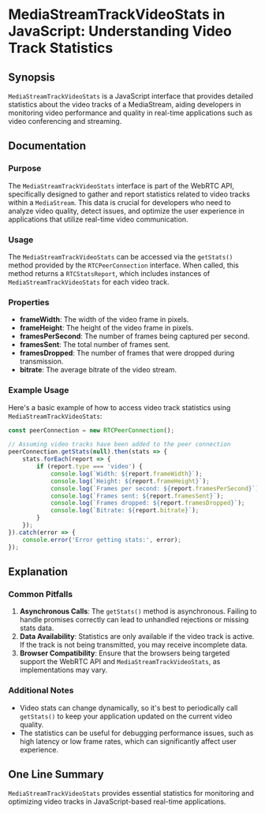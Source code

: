 <!--
Meta Description: # MediaStreamTrackVideoStats in JavaScript: Understanding Video Track Statistics ## Synopsis `MediaStreamTrackVideoStats` is a JavaScript interface th...
Meta Keywords: video, report, mediastreamtrackvideostats, statistics, console
-->

# MediaStreamTrackVideoStats in JavaScript: Understanding Video Track Statistics

## Synopsis
`MediaStreamTrackVideoStats` is a JavaScript interface that provides detailed statistics about the video tracks of a MediaStream, aiding developers in monitoring video performance and quality in real-time applications such as video conferencing and streaming.

## Documentation
### Purpose
The `MediaStreamTrackVideoStats` interface is part of the WebRTC API, specifically designed to gather and report statistics related to video tracks within a `MediaStream`. This data is crucial for developers who need to analyze video quality, detect issues, and optimize the user experience in applications that utilize real-time video communication.

### Usage
The `MediaStreamTrackVideoStats` can be accessed via the `getStats()` method provided by the `RTCPeerConnection` interface. When called, this method returns a `RTCStatsReport`, which includes instances of `MediaStreamTrackVideoStats` for each video track.

### Properties
- **frameWidth**: The width of the video frame in pixels.
- **frameHeight**: The height of the video frame in pixels.
- **framesPerSecond**: The number of frames being captured per second.
- **framesSent**: The total number of frames sent.
- **framesDropped**: The number of frames that were dropped during transmission.
- **bitrate**: The average bitrate of the video stream.

### Example Usage
Here's a basic example of how to access video track statistics using `MediaStreamTrackVideoStats`:

```javascript
const peerConnection = new RTCPeerConnection();

// Assuming video tracks have been added to the peer connection
peerConnection.getStats(null).then(stats => {
    stats.forEach(report => {
        if (report.type === 'video') {
            console.log(`Width: ${report.frameWidth}`);
            console.log(`Height: ${report.frameHeight}`);
            console.log(`Frames per second: ${report.framesPerSecond}`);
            console.log(`Frames sent: ${report.framesSent}`);
            console.log(`Frames dropped: ${report.framesDropped}`);
            console.log(`Bitrate: ${report.bitrate}`);
        }
    });
}).catch(error => {
    console.error('Error getting stats:', error);
});
```

## Explanation
### Common Pitfalls
1. **Asynchronous Calls**: The `getStats()` method is asynchronous. Failing to handle promises correctly can lead to unhandled rejections or missing stats data.
2. **Data Availability**: Statistics are only available if the video track is active. If the track is not being transmitted, you may receive incomplete data.
3. **Browser Compatibility**: Ensure that the browsers being targeted support the WebRTC API and `MediaStreamTrackVideoStats`, as implementations may vary.

### Additional Notes
- Video stats can change dynamically, so it's best to periodically call `getStats()` to keep your application updated on the current video quality.
- The statistics can be useful for debugging performance issues, such as high latency or low frame rates, which can significantly affect user experience.

## One Line Summary
`MediaStreamTrackVideoStats` provides essential statistics for monitoring and optimizing video tracks in JavaScript-based real-time applications.
